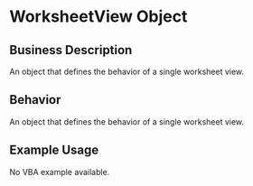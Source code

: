 # WorksheetView Object

## Business Description
An object that defines the behavior of a single worksheet view.

## Behavior
An object that defines the behavior of a single worksheet view.

## Example Usage
No VBA example available.